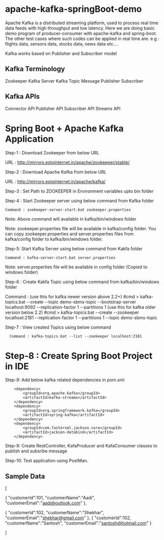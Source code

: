 # apache-kafka-springBoot-demo

Apache Kafka is a distributed streaming platform, used to process real time data feeds with high throughput and low latency. Here we are doing basic demo program 
of producer-consumer with apache-kafka and spring-boot. The other test cases where such codes can be applied in real time are:
e.g : flights data, sensors data, stocks data, news data etc....

Kafka works based on Publisher and Subscriber model

Kafka Terminology
-----------------
Zookeeper
Kafka Server
Kafka Topic
Message
Publisher
Subscriber

Kafka APIs
----------
Connector API
Publisher API
Subscriber API
Streams API


Spring Boot + Apache Kafka Application
=======================================

Step-1 : Download Zookeeper from below URL

   URL : http://mirrors.estointernet.in/apache/zookeeper/stable/

Step-2 : Download Apache Kafka from below URL

   URL : http://mirrors.estointernet.in/apache/kafka/

Step-3 : Set Path to ZOOKEEPER in Environment variables upto bin folder

Step-4 : Start Zookeeper server using below command from Kafka folder

    Command : zookeeper-server-start.bat zookeeper.properties

Note: Above command will available in kafka/bin/windows folder

Note: zookeeper.properties file will be available in kafka/config folder. You can copy zookeeper.properties and server.properties files from kafka/config folder to kafka/bin/windows folder.

Step-5: Start Kafka Server using below command from Kakfa folder

    Command : kafka-server-start.bat server.properties

Note: server.properties file will be available in config folder (Copied to windows folder)

Step-6 : Create Kakfa Topic using below command from kafka/bin/windows folder

Command : (use this for kafka newer version above 2.2+) #cmd > kafka-topics.bat --create --topic demo-sbms-topic --bootstrap-server localhost:9092 --replication-factor 1 --partitions 1
          (use this for kafka older version below 2.2) #cmd > kafka-topics.bat --create --zookeeper localhost:2181 --replication-factor 1 --partitions 1 --topic demo-sbms-topic
          

Step-7 : View created Topics using below command

      Command : kafka-topics.bat --list --zookeeper localhost:2181

Step-8 : Create Spring Boot Project in IDE
===========================================

Step-9: Add below kafka related dependencies in pom.xml

		<dependency>
			<groupId>org.apache.kafka</groupId>
			<artifactId>kafka-streams</artifactId>
		</dependency>
		<dependency>
			<groupId>org.springframework.kafka</groupId>
			<artifactId>spring-kafka</artifactId>
		</dependency>
		<dependency>
			<groupId>com.fasterxml.jackson.core</groupId>
			<artifactId>jackson-databind</artifactId>
		</dependency>
		

Step-9: Create RestController, KafaProducer and KafaConsumer classes to publish and subsribe message


Step-10: Test application using PostMan.


Sample Data
------------

[

{
"customerId":101,
"customerName":"Aadi",
"customerEmail":"aadi@outlook.com"
},

{
"customerId":102,
"customerName":"Shekhar",
"customerEmail":"shekhar@gmail.com"
},
{
"customerId":102,
"customerName":"Santosh",
"customerEmail":"santosh@hotmail.com"
}

]
